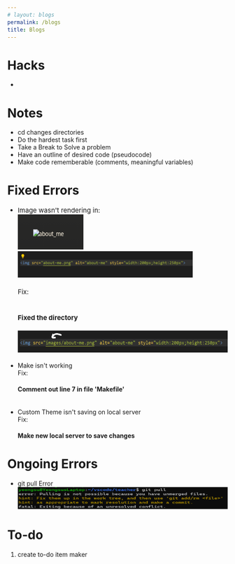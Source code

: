 ```yaml
---
# layout: blogs
permalink: /blogs
title: Blogs
---
```

<h1>Hacks</h1>
<ul>
    <li></li>
</ul>
<h1>Notes</h1>
<ul>
    <li>cd changes directories</li>
    <li>Do the hardest task first</li>
    <li>Take a Break to Solve a problem</li>
    <li>Have an outline of desired code (pseudocode)</li>
    <li>Make code rememberable (comments, meaningful variables)</li>

</ul>
<h1>Fixed Errors</h1>
<ul>
    <li style="font-size:15px">
        Image wasn't rendering in:<br>
        <img src="images/image_render_error.png" alt="image_error" style="width:150px;height:80px"><br>
        <img src="images/img_code.png" alt="image_code_error" style="width:400px;height:60px"><br><br>
        Fix:<br><br>
        <h4>Fixed the directory</h4>
        <img src="images/image_fix.png" alt="image_code_fix" style="width:500px;height:50px">
    </li>
    <br>
    <li>
        Make isn't working<br>
        Fix:<br>
        <h4>Comment out line 7 in file 'Makefile'</h4>
    </li>
    <br>
    <li>Custom Theme isn't saving on local server
        <br>
        Fix:
        <h4>Make new local server to save changes</h4>
    </li>
</ul>
<h1>Ongoing Errors</h1>
<ul>
    <li>git pull Error<br>
        <img src="images/git_pull_err.png" alt="git_pull_error" style="height:50px;width:500px">
    </li>    
</ul>


<h1>To-do</h1>
<ol>
    <li>create to-do item maker</li>
</ol>
<script>
    console.log(x);
</script>